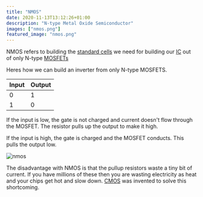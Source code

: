 ```yaml
---
title: "NMOS"
date: 2020-11-13T13:12:26+01:00
description: "N-type Metal Oxide Semiconductor"
images: ["nmos.png"]
featured_image: "nmos.png"
---
```


NMOS refers to building the [standard cells](/terminology/standardcell) we need for building our [IC](/terminology/ic) out of only N-type [MOSFETs](/terminology/mosfet)

Heres how we can build an inverter from only N-type MOSFETS.

| Input       | Output      |
| ----------- | ----------- |
| 0           | 1           |
| 1           | 0           |

If the input is low, the gate is not charged and current doesn't flow through the MOSFET. The resistor pulls up the output to make it high.

If the input is high, the gate is charged and the MOSFET conducts. This pulls the output low.

![nmos](/nmos.png)

The disadvantage with NMOS is that the pullup resistors waste a tiny bit of current. If you have millions of these then you are wasting electricity as heat and your chips get hot and slow down. [CMOS](/terminology/cmos) was invented to solve this shortcoming.
